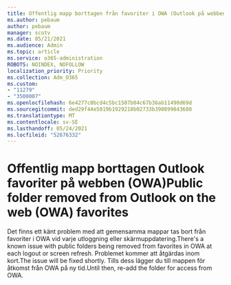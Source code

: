 ```yaml
---
title: Offentlig mapp borttagen från favoriter i OWA (Outlook på webben)
ms.author: pebaum
author: pebaum
manager: scotv
ms.date: 05/21/2021
ms.audience: Admin
ms.topic: article
ms.service: o365-administration
ROBOTS: NOINDEX, NOFOLLOW
localization_priority: Priority
ms.collection: Adm_O365
ms.custom:
- "11279"
- "3500007"
ms.openlocfilehash: 6e4277c0bcd4c5bc1507b04c67b36ab11490d69d
ms.sourcegitcommit: ded29f44e5019b1929218b02733b390899843680
ms.translationtype: MT
ms.contentlocale: sv-SE
ms.lasthandoff: 05/24/2021
ms.locfileid: "52676332"
---
```

# <a name="public-folder-removed-from-outlook-on-the-web-owa-favorites"></a><span data-ttu-id="9a7c7-102">Offentlig mapp borttagen Outlook favoriter på webben (OWA)</span><span class="sxs-lookup"><span data-stu-id="9a7c7-102">Public folder removed from Outlook on the web (OWA) favorites</span></span>

<span data-ttu-id="9a7c7-103">Det finns ett känt problem med att gemensamma mappar tas bort från favoriter i OWA vid varje utloggning eller skärmuppdatering.</span><span class="sxs-lookup"><span data-stu-id="9a7c7-103">There's a known issue with public folders being removed from favorites in OWA at each logout or screen refresh.</span></span> <span data-ttu-id="9a7c7-104">Problemet kommer att åtgärdas inom kort.</span><span class="sxs-lookup"><span data-stu-id="9a7c7-104">The issue will be fixed shortly.</span></span> <span data-ttu-id="9a7c7-105">Tills dess lägger du till mappen för åtkomst från OWA på ny tid.</span><span class="sxs-lookup"><span data-stu-id="9a7c7-105">Until then, re-add the folder for access from OWA.</span></span>